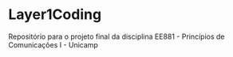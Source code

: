 # Layer1Coding
Repositório para o projeto final da disciplina EE881 - Princípios de Comunicações I - Unicamp
